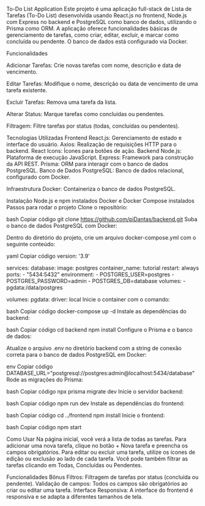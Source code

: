 To-Do List Application
Este projeto é uma aplicação full-stack de Lista de Tarefas (To-Do List) desenvolvida usando React.js no frontend, Node.js com Express no backend e PostgreSQL como banco de dados, utilizando o Prisma como ORM.
A aplicação oferece funcionalidades básicas de gerenciamento de tarefas, como criar, editar, excluir, e marcar como concluída ou pendente. O banco de dados está configurado via Docker.

Funcionalidades

Adicionar Tarefas: Crie novas tarefas com nome, descrição e data de vencimento.

Editar Tarefas: Modifique o nome, descrição ou data de vencimento de uma tarefa existente.

Excluir Tarefas: Remova uma tarefa da lista.

Alterar Status: Marque tarefas como concluídas ou pendentes.

Filtragem: Filtre tarefas por status (todas, concluídas ou pendentes).

Tecnologias Utilizadas
Frontend
React.js: Gerenciamento de estado e interface do usuário.
Axios: Realização de requisições HTTP para o backend.
React Icons: Ícones para botões de ação.
Backend
Node.js: Plataforma de execução JavaScript.
Express: Framework para construção da API REST.
Prisma: ORM para interagir com o banco de dados PostgreSQL.
Banco de Dados
PostgreSQL: Banco de dados relacional, configurado com Docker.

Infraestrutura
Docker: Containeriza o banco de dados PostgreSQL.

Instalação
Node.js e npm instalados
Docker e Docker Compose instalados
Passos para rodar o projeto
Clone o repositório:

bash
Copiar código
git clone https://github.com/piDantas/backend.git
Suba o banco de dados PostgreSQL com Docker:

Dentro do diretório do projeto, crie um arquivo docker-compose.yml com o seguinte conteúdo:

yaml
Copiar código
version: '3.9'

services:
  database:
    image: postgres
    container_name: tutorial
    restart: always
    ports:
      - "5434:5432"
    environment:
      - POSTGRES_USER=postgres
      - POSTGRES_PASSWORD=admin
      - POSTGRES_DB=database
    volumes:
      - pgdata:/data/postgres

volumes:
  pgdata:
    driver: local
Inicie o container com o comando:

bash
Copiar código
docker-compose up -d
Instale as dependências do backend:

bash
Copiar código
cd backend
npm install
Configure o Prisma e o banco de dados:

Atualize o arquivo .env no diretório backend com a string de conexão correta para o banco de dados PostgreSQL em Docker:

env
Copiar código
DATABASE_URL="postgresql://postgres:admin@localhost:5434/database"
Rode as migrações do Prisma:

bash
Copiar código
npx prisma migrate dev
Inicie o servidor backend:

bash
Copiar código
npm run dev
Instale as dependências do frontend:

bash
Copiar código
cd ../frontend
npm install
Inicie o frontend:

bash
Copiar código
npm start

Como Usar
Na página inicial, você verá a lista de todas as tarefas.
Para adicionar uma nova tarefa, clique no botão + Nova tarefa e preencha os campos obrigatórios.
Para editar ou excluir uma tarefa, utilize os ícones de edição ou exclusão ao lado de cada tarefa.
Você pode também filtrar as tarefas clicando em Todas, Concluídas ou Pendentes.

Funcionalidades Bônus
Filtros: Filtragem de tarefas por status (concluída ou pendente).
Validação de campos: Todos os campos são obrigatórios ao criar ou editar uma tarefa.
Interface Responsiva: A interface do frontend é responsiva e se adapta a diferentes tamanhos de tela.

